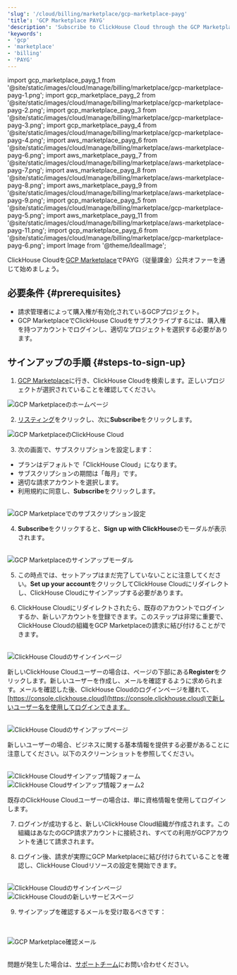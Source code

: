 ```yaml
---
'slug': '/cloud/billing/marketplace/gcp-marketplace-payg'
'title': 'GCP Marketplace PAYG'
'description': 'Subscribe to ClickHouse Cloud through the GCP Marketplace (PAYG).'
'keywords':
- 'gcp'
- 'marketplace'
- 'billing'
- 'PAYG'
---
```


import gcp_marketplace_payg_1 from '@site/static/images/cloud/manage/billing/marketplace/gcp-marketplace-payg-1.png';
import gcp_marketplace_payg_2 from '@site/static/images/cloud/manage/billing/marketplace/gcp-marketplace-payg-2.png';
import gcp_marketplace_payg_3 from '@site/static/images/cloud/manage/billing/marketplace/gcp-marketplace-payg-3.png';
import gcp_marketplace_payg_4 from '@site/static/images/cloud/manage/billing/marketplace/gcp-marketplace-payg-4.png';
import aws_marketplace_payg_6 from '@site/static/images/cloud/manage/billing/marketplace/aws-marketplace-payg-6.png';
import aws_marketplace_payg_7 from '@site/static/images/cloud/manage/billing/marketplace/aws-marketplace-payg-7.png';
import aws_marketplace_payg_8 from '@site/static/images/cloud/manage/billing/marketplace/aws-marketplace-payg-8.png';
import aws_marketplace_payg_9 from '@site/static/images/cloud/manage/billing/marketplace/aws-marketplace-payg-9.png';
import gcp_marketplace_payg_5 from '@site/static/images/cloud/manage/billing/marketplace/gcp-marketplace-payg-5.png';
import aws_marketplace_payg_11 from '@site/static/images/cloud/manage/billing/marketplace/aws-marketplace-payg-11.png';
import gcp_marketplace_payg_6 from '@site/static/images/cloud/manage/billing/marketplace/gcp-marketplace-payg-6.png';
import Image from '@theme/IdealImage';

ClickHouse Cloudを[GCP Marketplace](https://console.cloud.google.com/marketplace)でPAYG（従量課金）公共オファーを通じて始めましょう。

## 必要条件 {#prerequisites}

- 請求管理者によって購入権が有効化されているGCPプロジェクト。
- GCP MarketplaceでClickHouse Cloudをサブスクライブするには、購入権を持つアカウントでログインし、適切なプロジェクトを選択する必要があります。

## サインアップの手順 {#steps-to-sign-up}

1. [GCP Marketplace](https://cloud.google.com/marketplace)に行き、ClickHouse Cloudを検索します。正しいプロジェクトが選択されていることを確認してください。

<Image img={gcp_marketplace_payg_1} size="md" alt="GCP Marketplaceのホームページ" border/>

2. [リスティング](https://console.cloud.google.com/marketplace/product/clickhouse-public/clickhouse-cloud)をクリックし、次に**Subscribe**をクリックします。

<Image img={gcp_marketplace_payg_2} size="md" alt="GCP MarketplaceのClickHouse Cloud" border/>

3. 次の画面で、サブスクリプションを設定します：

- プランはデフォルトで「ClickHouse Cloud」になります。
- サブスクリプションの期間は「毎月」です。
- 適切な請求アカウントを選択します。
- 利用規約に同意し、**Subscribe**をクリックします。

<br />

<Image img={gcp_marketplace_payg_3} size="sm" alt="GCP Marketplaceでのサブスクリプション設定" border/>

<br />

4. **Subscribe**をクリックすると、**Sign up with ClickHouse**のモーダルが表示されます。

<br />

<Image img={gcp_marketplace_payg_4} size="md" alt="GCP Marketplaceのサインアップモーダル" border/>

<br />

5. この時点では、セットアップはまだ完了していないことに注意してください。**Set up your account**をクリックしてClickHouse Cloudにリダイレクトし、ClickHouse Cloudにサインアップする必要があります。

6. ClickHouse Cloudにリダイレクトされたら、既存のアカウントでログインするか、新しいアカウントを登録できます。このステップは非常に重要で、ClickHouse Cloudの組織をGCP Marketplaceの請求に結び付けることができます。

<br />

<Image img={aws_marketplace_payg_6} size="md" alt="ClickHouse Cloudのサインインページ" border/>

<br />

新しいClickHouse Cloudユーザーの場合は、ページの下部にある**Register**をクリックします。新しいユーザーを作成し、メールを確認するように求められます。メールを確認した後、ClickHouse Cloudのログインページを離れて、[https://console.clickhouse.cloud](https://console.clickhouse.cloud)で新しいユーザー名を使用してログインできます。

<br />

<Image img={aws_marketplace_payg_7} size="md" alt="ClickHouse Cloudのサインアップページ" border/>

<br />

新しいユーザーの場合、ビジネスに関する基本情報を提供する必要があることに注意してください。以下のスクリーンショットを参照してください。

<br />

<Image img={aws_marketplace_payg_8} size="md" alt="ClickHouse Cloudサインアップ情報フォーム" border/>

<br />

<Image img={aws_marketplace_payg_9} size="md" alt="ClickHouse Cloudサインアップ情報フォーム2" border/>

<br />

既存のClickHouse Cloudユーザーの場合は、単に資格情報を使用してログインします。

7. ログインが成功すると、新しいClickHouse Cloud組織が作成されます。この組織はあなたのGCP請求アカウントに接続され、すべての利用がGCPアカウントを通じて請求されます。

8. ログイン後、請求が実際にGCP Marketplaceに結び付けられていることを確認し、ClickHouse Cloudリソースの設定を開始できます。

<br />

<Image img={gcp_marketplace_payg_5} size="md" alt="ClickHouse Cloudのサインインページ" border/>

<br />

<Image img={aws_marketplace_payg_11} size="md" alt="ClickHouse Cloudの新しいサービスページ" border/>

<br />

9. サインアップを確認するメールを受け取るべきです：

<br />
<br />

<Image img={gcp_marketplace_payg_6} size="md" alt="GCP Marketplace確認メール" border/>

<br />

<br />

問題が発生した場合は、[サポートチーム](https://clickhouse.com/support/program)にお問い合わせください。
